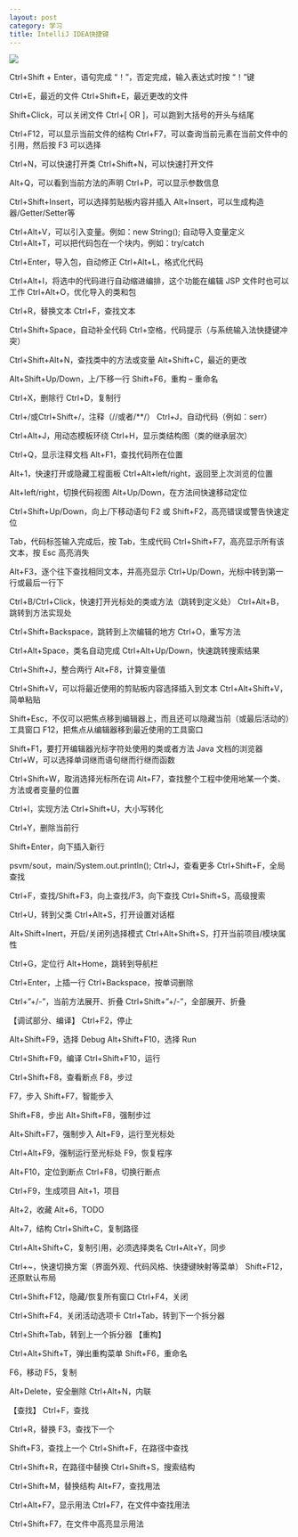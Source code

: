 ```yaml
---
layout: post
category: 学习 
title: IntelliJ IDEA快捷键
---
```


![](https://i.imgur.com/10i0xxN.png)

Ctrl+Shift + Enter，语句完成
“！”，否定完成，输入表达式时按 “！”键

Ctrl+E，最近的文件
Ctrl+Shift+E，最近更改的文件

Shift+Click，可以关闭文件
Ctrl+[ OR ]，可以跑到大括号的开头与结尾

Ctrl+F12，可以显示当前文件的结构
Ctrl+F7，可以查询当前元素在当前文件中的引用，然后按 F3 可以选择

Ctrl+N，可以快速打开类
Ctrl+Shift+N，可以快速打开文件

Alt+Q，可以看到当前方法的声明
Ctrl+P，可以显示参数信息

Ctrl+Shift+Insert，可以选择剪贴板内容并插入
Alt+Insert，可以生成构造器/Getter/Setter等

Ctrl+Alt+V，可以引入变量。例如：new String(); 自动导入变量定义
Ctrl+Alt+T，可以把代码包在一个块内，例如：try/catch

Ctrl+Enter，导入包，自动修正
Ctrl+Alt+L，格式化代码

Ctrl+Alt+I，将选中的代码进行自动缩进编排，这个功能在编辑 JSP 文件时也可以工作
Ctrl+Alt+O，优化导入的类和包

Ctrl+R，替换文本
Ctrl+F，查找文本

Ctrl+Shift+Space，自动补全代码
Ctrl+空格，代码提示（与系统输入法快捷键冲突）

Ctrl+Shift+Alt+N，查找类中的方法或变量
Alt+Shift+C，最近的更改

Alt+Shift+Up/Down，上/下移一行
Shift+F6，重构 – 重命名

Ctrl+X，删除行
Ctrl+D，复制行

Ctrl+/或Ctrl+Shift+/，注释（//或者/**/）
Ctrl+J，自动代码（例如：serr）

Ctrl+Alt+J，用动态模板环绕
Ctrl+H，显示类结构图（类的继承层次）

Ctrl+Q，显示注释文档
Alt+F1，查找代码所在位置

Alt+1，快速打开或隐藏工程面板
Ctrl+Alt+left/right，返回至上次浏览的位置

Alt+left/right，切换代码视图
Alt+Up/Down，在方法间快速移动定位

Ctrl+Shift+Up/Down，向上/下移动语句
F2 或 Shift+F2，高亮错误或警告快速定位

Tab，代码标签输入完成后，按 Tab，生成代码
Ctrl+Shift+F7，高亮显示所有该文本，按 Esc 高亮消失

Alt+F3，逐个往下查找相同文本，并高亮显示
Ctrl+Up/Down，光标中转到第一行或最后一行下

Ctrl+B/Ctrl+Click，快速打开光标处的类或方法（跳转到定义处）
Ctrl+Alt+B，跳转到方法实现处

Ctrl+Shift+Backspace，跳转到上次编辑的地方
Ctrl+O，重写方法

Ctrl+Alt+Space，类名自动完成
Ctrl+Alt+Up/Down，快速跳转搜索结果

Ctrl+Shift+J，整合两行
Alt+F8，计算变量值

Ctrl+Shift+V，可以将最近使用的剪贴板内容选择插入到文本
Ctrl+Alt+Shift+V，简单粘贴

Shift+Esc，不仅可以把焦点移到编辑器上，而且还可以隐藏当前（或最后活动的）工具窗口
F12，把焦点从编辑器移到最近使用的工具窗口

Shift+F1，要打开编辑器光标字符处使用的类或者方法 Java 文档的浏览器
Ctrl+W，可以选择单词继而语句继而行继而函数

Ctrl+Shift+W，取消选择光标所在词
Alt+F7，查找整个工程中使用地某一个类、方法或者变量的位置

Ctrl+I，实现方法
Ctrl+Shift+U，大小写转化

Ctrl+Y，删除当前行

Shift+Enter，向下插入新行

psvm/sout，main/System.out.println(); Ctrl+J，查看更多
Ctrl+Shift+F，全局查找

Ctrl+F，查找/Shift+F3，向上查找/F3，向下查找
Ctrl+Shift+S，高级搜索

Ctrl+U，转到父类
Ctrl+Alt+S，打开设置对话框

Alt+Shift+Inert，开启/关闭列选择模式
Ctrl+Alt+Shift+S，打开当前项目/模块属性

Ctrl+G，定位行
Alt+Home，跳转到导航栏

Ctrl+Enter，上插一行
Ctrl+Backspace，按单词删除

Ctrl+”+/-”，当前方法展开、折叠
Ctrl+Shift+”+/-”，全部展开、折叠

【调试部分、编译】
Ctrl+F2，停止

Alt+Shift+F9，选择 Debug
Alt+Shift+F10，选择 Run

Ctrl+Shift+F9，编译
Ctrl+Shift+F10，运行

Ctrl+Shift+F8，查看断点
F8，步过

F7，步入
Shift+F7，智能步入

Shift+F8，步出
Alt+Shift+F8，强制步过

Alt+Shift+F7，强制步入
Alt+F9，运行至光标处

Ctrl+Alt+F9，强制运行至光标处
F9，恢复程序

Alt+F10，定位到断点
Ctrl+F8，切换行断点

Ctrl+F9，生成项目
Alt+1，项目

Alt+2，收藏
Alt+6，TODO

Alt+7，结构
Ctrl+Shift+C，复制路径

Ctrl+Alt+Shift+C，复制引用，必须选择类名
Ctrl+Alt+Y，同步

Ctrl+~，快速切换方案（界面外观、代码风格、快捷键映射等菜单）
Shift+F12，还原默认布局

Ctrl+Shift+F12，隐藏/恢复所有窗口
Ctrl+F4，关闭

Ctrl+Shift+F4，关闭活动选项卡
Ctrl+Tab，转到下一个拆分器

Ctrl+Shift+Tab，转到上一个拆分器
【重构】

Ctrl+Alt+Shift+T，弹出重构菜单
Shift+F6，重命名

F6，移动
F5，复制

Alt+Delete，安全删除
Ctrl+Alt+N，内联

【查找】
Ctrl+F，查找

Ctrl+R，替换
F3，查找下一个

Shift+F3，查找上一个
Ctrl+Shift+F，在路径中查找

Ctrl+Shift+R，在路径中替换
Ctrl+Shift+S，搜索结构

Ctrl+Shift+M，替换结构
Alt+F7，查找用法

Ctrl+Alt+F7，显示用法
Ctrl+F7，在文件中查找用法

Ctrl+Shift+F7，在文件中高亮显示用法
